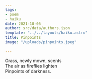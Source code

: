 ```yaml
---
tags:
- poem
- haiku
date: 2021-10-05
author: src/data/authors.json
template: "../../layouts/haiku.astro"
title: Pinpoints
image: "/uploads/pinpoints.jpeg"

---
```

Grass, newly mown, scents  
The air as fireflies lighten  
Pinpoints of darkness.